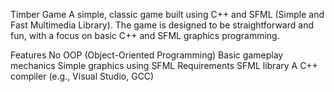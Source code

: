 Timber Game
A simple, classic game built using C++ and SFML (Simple and Fast Multimedia Library). The game is designed to be straightforward and fun, with a focus on basic C++ and SFML graphics programming.

Features
No OOP (Object-Oriented Programming)
Basic gameplay mechanics
Simple graphics using SFML
Requirements
SFML library
A C++ compiler (e.g., Visual Studio, GCC)
